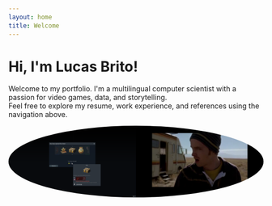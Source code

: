 ```yaml
---
layout: home
title: Welcome
---
```

# Hi, I'm Lucas Brito!

Welcome to my portfolio. I'm a multilingual computer scientist with a passion for video games, data, and storytelling.  
Feel free to explore my resume, work experience, and references using the navigation above.

<p align="center">
  <img src="/theperfectphotodoesntexist.png" alt="Lucas Brito" width="2000" style="border-radius: 50%;"/>
</p>
